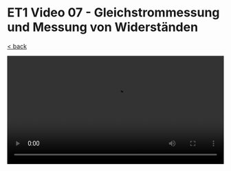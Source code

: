 # ET1 Video 07 - Gleichstrommessung und Messung von Widerständen

[< back](../B-REE-ET1.md)

<style>
  video {
    width: 100%;
  }
</style>

<video controls controlsList="nodownload">
  <source src="https://storage.googleapis.com/ree-server-videos/ET1_video_07.mp4" type="video/mp4">
  Your browser does not support the video tag.
</video>
